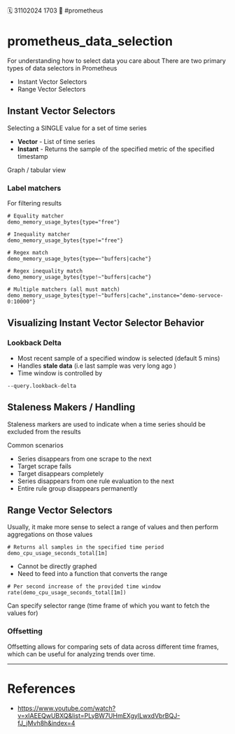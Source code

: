 🗓️ 31102024 1703
📎 #prometheus 

# prometheus_data_selection

For understanding how to select data you care about
There are two primary types of data selectors in Prometheus
- Instant Vector Selectors
- Range Vector Selectors
## Instant Vector Selectors
Selecting a SINGLE value for a set of time series 
- **Vector** - List of time series
- **Instant** - Returns the sample of the specified metric of the specified timestamp

Graph / tabular view
### Label matchers
For filtering results

```
# Equality matcher
demo_memory_usage_bytes{type="free"}

# Inequality matcher
demo_memory_usage_bytes{type!="free"}

# Regex match
demo_memory_usage_bytes{type=~"buffers|cache"}

# Regex inequality match
demo_memory_usage_bytes{type!~"buffers|cache"}

# Multiple matchers (all must match)
demo_memory_usage_bytes{type!~"buffers|cache",instance="demo-servoce-0:10000"}

```

## Visualizing Instant Vector Selector Behavior
### Lookback Delta
- Most recent sample of a specified window is selected (default 5 mins)
- Handles **stale data** (i.e last sample was very long ago )
- Time window is controlled by
```
--query.lookback-delta
```

## Staleness Makers / Handling

Staleness markers are used to indicate when a time series should be excluded from the results

Common scenarios
- Series disappears from one scrape to the next
- Target scrape fails
- Target disappears completely
- Series disappears from one rule evaluation to the next
- Entire rule group disappears permanently

## Range Vector Selectors

Usually, it make more sense to select a range of values and then perform aggregations on those values
```
# Returns all samples in the specified time period
demo_cpu_usage_seconds_total[1m]
```
- Cannot be directly graphed
- Need to feed into a function that converts the range 
```
# Per second increase of the provided time window
rate(demo_cpu_usage_seconds_total[1m])
```

Can specify selector range (time frame of which you want to fetch the values for) 

### Offsetting
Offsetting allows for comparing sets of data across different time frames, which can be useful for analyzing trends over time.

---

# References
- https://www.youtube.com/watch?v=xIAEEQwUBXQ&list=PLyBW7UHmEXgylLwxdVbrBQJ-fJ_jMvh8h&index=4 
